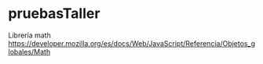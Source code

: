 # pruebasTaller

Librería math
https://developer.mozilla.org/es/docs/Web/JavaScript/Referencia/Objetos_globales/Math
